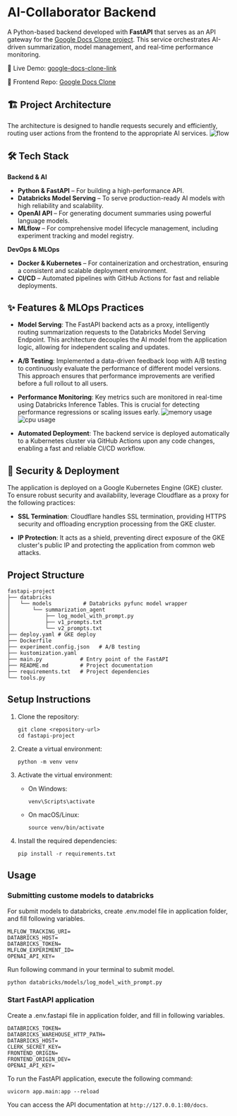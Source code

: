 # AI-Collaborator Backend

A Python-based backend developed with **FastAPI** that serves as an API gateway for the [Google Docs Clone project](https://github.com/harrystylesa/google_docs_clone). This service orchestrates AI-driven summarization, model management, and real-time performance monitoring.

🔗 Live Demo: [google-docs-clone-link](https://google-docs-clone-kappa-lovat.vercel.app) 

🔗 Frontend Repo: [Google Docs Clone](https://github.com/harrystylesa/google_docs_clone)

## 🏗️ Project Architecture
The architecture is designed to handle requests securely and efficiently, routing user actions from the frontend to the appropriate AI services.
![flow](https://i.ibb.co/ZRLp4wff/Untitled-diagram-Mermaid-Chart-2025-08-29-185644.png)


## 🛠 Tech Stack

**Backend & AI**
* **Python & FastAPI** – For building a high-performance API.
* **Databricks Model Serving** – To serve production-ready AI models with high reliability and scalability.
* **OpenAI API** –  For generating document summaries using powerful language models.
* **MLflow** –  For comprehensive model lifecycle management, including experiment tracking and model registry.

**DevOps & MLOps**
* **Docker & Kubernetes** –  For containerization and orchestration, ensuring a consistent and scalable deployment environment.
* **CI/CD** – Automated pipelines with GitHub Actions for fast and reliable deployments.

## ✨ Features & MLOps Practices

* **Model Serving**: The FastAPI backend acts as a proxy, intelligently routing summarization requests to the Databricks Model Serving Endpoint. This architecture decouples the AI model from the application logic, allowing for independent scaling and updates.
* **A/B Testing**: Implemented a data-driven feedback loop with A/B testing to continuously evaluate the performance of different model versions. This approach ensures that performance improvements are verified before a full rollout to all users.
* **Performance Monitoring**: Key metrics such are monitored in real-time using Databricks Inference Tables. This is crucial for detecting performance regressions or scaling issues early.
![memory usage](https://i.ibb.co/Y7ggksSg/2025-08-31-18-57-36.png)
![cpu usage](https://i.ibb.co/k2mnYw2n/2025-08-31-19-05-51.png)

* **Automated Deployment**: The backend service is deployed automatically to a Kubernetes cluster via GitHub Actions upon any code changes, enabling a fast and reliable CI/CD workflow.


## 🔐 Security & Deployment
The application is deployed on a Google Kubernetes Engine (GKE) cluster. To ensure robust security and availability, leverage Cloudflare as a proxy for the following practices:

* **SSL Termination**: Cloudflare handles SSL termination, providing HTTPS security and offloading encryption processing from the GKE cluster.

* **IP Protection**: It acts as a shield, preventing direct exposure of the GKE cluster's public IP and protecting the application from common web attacks.

## Project Structure

```
fastapi-project
├── databricks
│   └── models          # Databricks pyfunc model wrapper
│       └── summarization_agent
│           ├── log_model_with_prompt.py
│           ├── v1_prompts.txt
│           └── v2_prompts.txt
├── deploy.yaml # GKE deploy
├── Dockerfile
├── experiment.config.json   # A/B testing
├── kustomization.yaml
├── main.py            # Entry point of the FastAPI 
├── README.md          # Project documentation
├── requirements.txt   # Project dependencies
└── tools.py
```

## Setup Instructions

1. Clone the repository:
   ```
   git clone <repository-url>
   cd fastapi-project
   ```

2. Create a virtual environment:
   ```
   python -m venv venv
   ```

3. Activate the virtual environment:
   - On Windows:
     ```
     venv\Scripts\activate
     ```
   - On macOS/Linux:
     ```
     source venv/bin/activate
     ```

4. Install the required dependencies:
   ```
   pip install -r requirements.txt
   ```

## Usage

### Submitting custome models to databricks
For submit models to databricks, create .env.model file in application folder, and fill following variables.

```shell
MLFLOW_TRACKING_URI=
DATABRICKS_HOST=
DATABRICKS_TOKEN=
MLFLOW_EXPERIMENT_ID=
OPENAI_API_KEY=
```

Run following command in your terminal to submit model.

```shell
python databricks/models/log_model_with_prompt.py
```
### Start FastAPI application
Create a .env.fastapi file in application folder, and fill in following variables.

```shell
DATABRICKS_TOKEN=
DATABRICKS_WAREHOUSE_HTTP_PATH=
DATABRICKS_HOST=
CLERK_SECRET_KEY=
FRONTEND_ORIGIN=
FRONTEND_ORIGIN_DEV=
OPENAI_API_KEY=
```

To run the FastAPI application, execute the following command:
```
uvicorn app.main:app --reload
```

You can access the API documentation at `http://127.0.0.1:80/docs`.